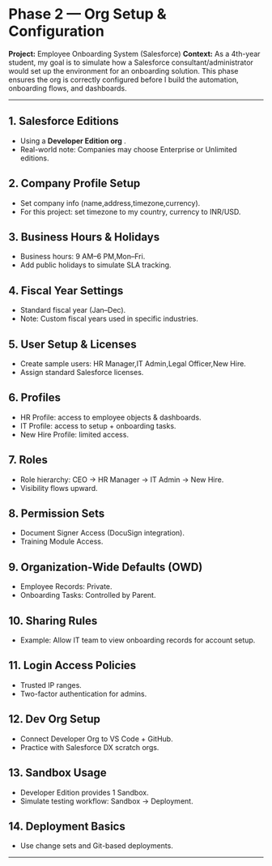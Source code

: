 # Phase 2 — Org Setup & Configuration

**Project:** Employee Onboarding System (Salesforce)
**Context:** As a 4th-year student, my goal is to simulate how a Salesforce consultant/administrator would set up the environment for an onboarding solution. This phase ensures the org is correctly configured before I build the automation, onboarding flows, and dashboards.

---

## 1. Salesforce Editions

* Using a **Developer Edition org** .
* Real-world note: Companies may choose Enterprise or Unlimited editions.

## 2. Company Profile Setup

* Set company info (name,address,timezone,currency).
* For this project: set timezone to my country, currency to INR/USD.

## 3. Business Hours & Holidays

* Business hours: 9 AM–6 PM,Mon–Fri.
* Add public holidays to simulate SLA tracking.

## 4. Fiscal Year Settings

* Standard fiscal year (Jan–Dec).
* Note: Custom fiscal years used in specific industries.

## 5. User Setup & Licenses

* Create sample users: HR Manager,IT Admin,Legal Officer,New Hire.
* Assign standard Salesforce licenses.

## 6. Profiles

* HR Profile: access to employee objects & dashboards.
* IT Profile: access to setup + onboarding tasks.
* New Hire Profile: limited access.

## 7. Roles

* Role hierarchy: CEO → HR Manager → IT Admin → New Hire.
* Visibility flows upward.

## 8. Permission Sets

* Document Signer Access (DocuSign integration).
* Training Module Access.

## 9. Organization-Wide Defaults (OWD)

* Employee Records: Private.
* Onboarding Tasks: Controlled by Parent.

## 10. Sharing Rules

* Example: Allow IT team to view onboarding records for account setup.

## 11. Login Access Policies

* Trusted IP ranges.
* Two-factor authentication for admins.

## 12. Dev Org Setup

* Connect Developer Org to VS Code + GitHub.
* Practice with Salesforce DX scratch orgs.

## 13. Sandbox Usage

* Developer Edition provides 1 Sandbox.
* Simulate testing workflow: Sandbox → Deployment.

## 14. Deployment Basics

* Use change sets and Git-based deployments.

---
